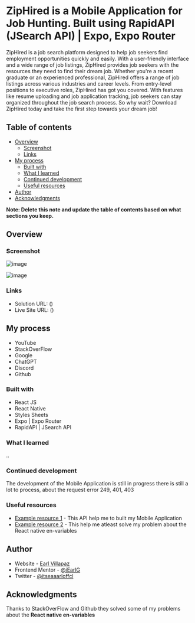 # ZipHired is a Mobile Application for Job Hunting. Built using RapidAPI (JSearch API) | Expo, Expo Router

ZipHired is a job search platform designed to help job seekers find employment opportunities quickly and easily. With a user-friendly interface and a wide range of job listings, ZipHired provides job seekers with the resources they need to find their dream job. Whether you're a recent graduate or an experienced professional, ZipHired offers a range of job listings across various industries and career levels. From entry-level positions to executive roles, ZipHired has got you covered. With features like resume uploading and job application tracking, job seekers can stay organized throughout the job search process. So why wait? Download ZipHired today and take the first step towards your dream job!

## Table of contents

- [Overview](#overview)
  - [Screenshot](#screenshot)
  - [Links](#links)
- [My process](#my-process)
  - [Built with](#built-with)
  - [What I learned](#what-i-learned)
  - [Continued development](#continued-development)
  - [Useful resources](#useful-resources)
- [Author](#author)
- [Acknowledgments](#acknowledgments)

**Note: Delete this note and update the table of contents based on what sections you keep.**

## Overview

### Screenshot

![image]()


![image]()


### Links

- Solution URL: ()
- Live Site URL: ()

## My process

- YouTube
- StackOverFlow
- Google
- ChatGPT
- Discord
- Github

### Built with

- React JS
- React Native
- Styles Sheets
- Expo | Expo Router
- RapidAPI | JSearch API

### What I learned

..

### Continued development

The development of the Mobile Application is still in progress there is still a lot to process, about the request error 249, 401, 403

### Useful resources

- [Example resource 1](https://rapidapi.com/letscrape-6bRBa3QguO5/api/jsearch) - This API help me to built my Mobile Application
- [Example resource 2](https://stackoverflow.com/questions/69175954/react-native-env-file-could-not-be-found-within-the-project) - This help me atleast solve my problem about the React native en-variables

## Author

- Website - [Earl Villapaz](https://iearl-v.me/)
- Frontend Mentor - [@iEarlG](https://www.frontendmentor.io/profile/iEarlG)
- Twitter - [@itseaaarloffcl](https://www.twitter.com/itseaaarloffcl)


## Acknowledgments

Thanks to StackOverFlow and Github they solved some of my problems about the **React native en-variables**

